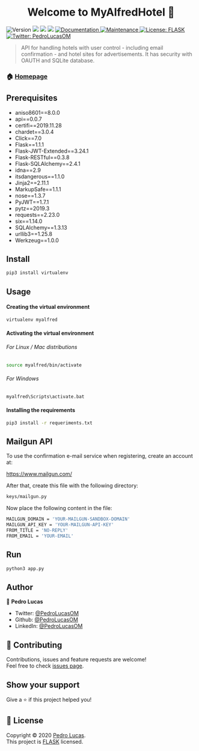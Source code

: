 <h1 align="center">Welcome to MyAlfredHotel 👋</h1>
<p>
  <img alt="Version" src="https://img.shields.io/badge/version-1.0.0-blue.svg?cacheSeconds=2592000" />
  <img src="https://img.shields.io/badge/python-3.8.2-blue.svg" />
  <img src="https://img.shields.io/badge/flask-1.1.1-blue.svg" />
  <img src="https://img.shields.io/badge/flaskRESTful-0.3.8-blue.svg" />
  <a href="https://github.com/PedroLucasOM/MyAlfredHotel#readme" target="_blank">
    <img alt="Documentation" src="https://img.shields.io/badge/documentation-yes-green.svg" />
  </a>
  <a href="https://github.com/kefranabg/readme-md-generator/graphs/commit-activity" target="_blank">
    <img alt="Maintenance" src="https://img.shields.io/badge/maintained-yes-green.svg" />
  </a>
  <a href="https://github.com/PedroLucasOM/MyAlfredHotel/blob/master/LICENSE.rst" target="_blank">
    <img alt="License: FLASK" src="https://img.shields.io/github/license/PedroLucasOM/MyAlfredHotel" />
  </a>
  <a href="https://twitter.com/PedroLucasOM" target="_blank">
    <img alt="Twitter: PedroLucasOM" src="https://img.shields.io/twitter/follow/PedroLucasOM.svg?style=social" />
  </a>
</p>

> API for handling hotels with user control - including email confirmation - and hotel sites for advertisements. It has security with OAUTH and SQLite database.

### 🏠 [Homepage](https://github.com/PedroLucasOM/MyAlfredHotel)

## Prerequisites

- aniso8601==8.0.0
- api==0.0.7
- certifi==2019.11.28
- chardet==3.0.4
- Click==7.0
- Flask==1.1.1
- Flask-JWT-Extended==3.24.1
- Flask-RESTful==0.3.8
- Flask-SQLAlchemy==2.4.1
- idna==2.9
- itsdangerous==1.1.0
- Jinja2==2.11.1
- MarkupSafe==1.1.1
- nose==1.3.7
- PyJWT==1.7.1
- pytz==2019.3
- requests==2.23.0
- six==1.14.0
- SQLAlchemy==1.3.13
- urllib3==1.25.8
- Werkzeug==1.0.0

## Install

```sh
pip3 install virtualenv
```

## Usage

#### Creating the virtual environment

```sh
virtualenv myalfred
```

#### Activating the virtual environment

###### For Linux / Mac distributions

```sh
source myalfred/bin/activate
```

###### For Windows

```sh
myalfred\Scripts\activate.bat
```

#### Installing the requirements

```sh
pip3 install -r requeriments.txt
```

## Mailgun API

To use the confirmation e-mail service when registering, create an account at:

https://www.mailgun.com/

After that, create this file with the following directory:

```sh
keys/mailgun.py
```

Now place the following content in the file:

```sh
MAILGUN_DOMAIN = 'YOUR-MAILGUN-SANDBOX-DOMAIN'
MAILGUN_API_KEY = 'YOUR-MAILGUN-API-KEY'
FROM_TITLE = 'NO-REPLY'
FROM_EMAIL = 'YOUR-EMAIL'
```

## Run

```sh
python3 app.py
```

## Author

👤 **Pedro Lucas**

* Twitter: [@PedroLucasOM](https://twitter.com/PedroLucasOM)
* Github: [@PedroLucasOM](https://github.com/PedroLucasOM)
* LinkedIn: [@PedroLucasOM](https://linkedin.com/in/PedroLucasOM)

## 🤝 Contributing

Contributions, issues and feature requests are welcome!<br />Feel free to check [issues page](https://github.com/PedroLucasOM/MyAlfredHotel/issues). 

## Show your support

Give a ⭐️ if this project helped you!

## 📝 License

Copyright © 2020 [Pedro Lucas](https://github.com/PedroLucasOM).<br />
This project is [FLASK](https://github.com/PedroLucasOM/MyAlfredHotel/blob/master/LICENSE.rst) licensed.
